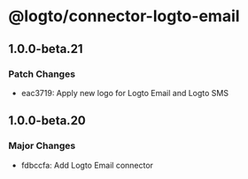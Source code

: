 # @logto/connector-logto-email

## 1.0.0-beta.21

### Patch Changes

- eac3719: Apply new logo for Logto Email and Logto SMS

## 1.0.0-beta.20

### Major Changes

- fdbccfa: Add Logto Email connector
